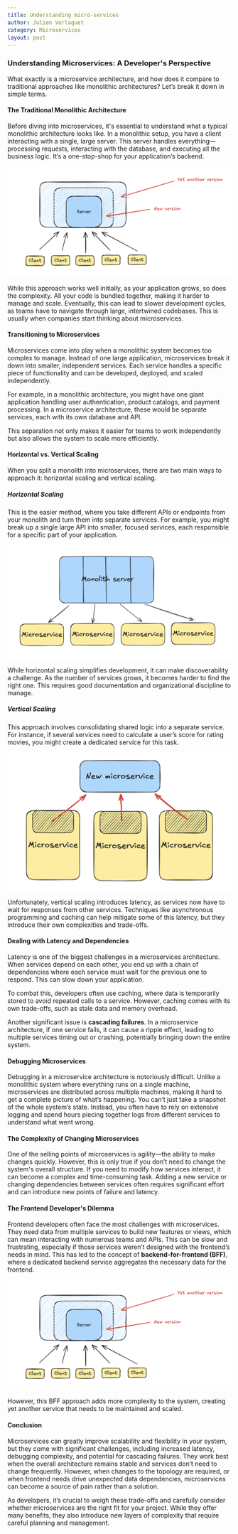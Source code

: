 ```yaml
---
title: Understanding micro-services
author: Julien Verlaguet
category: Microservices
layout: post
---
```


### Understanding Microservices: A Developer's Perspective

What exactly is a microservice architecture, and how does it compare
to traditional approaches like monolithic architectures? Let’s break
it down in simple terms.

#### The Traditional Monolithic Architecture

Before diving into microservices, it's essential to understand what a
typical monolithic architecture looks like. In a monolithic setup, you
have a client interacting with a single, large server. This server
handles everything—processing requests, interacting with the database,
and executing all the business logic. It’s a one-stop-shop for your
application’s backend.

![alt text](../img/growing_server.jpg)

While this approach works well initially, as your application grows,
so does the complexity. All your code is bundled together, making it
harder to manage and scale. Eventually, this can lead to slower
development cycles, as teams have to navigate through large,
intertwined codebases. This is usually when companies start thinking
about microservices.

#### Transitioning to Microservices

Microservices come into play when a monolithic system becomes too
complex to manage. Instead of one large application, microservices
break it down into smaller, independent services. Each service handles
a specific piece of functionality and can be developed, deployed, and
scaled independently.

For example, in a monolithic architecture, you might have one giant
application handling user authentication, product catalogs, and
payment processing. In a microservice architecture, these would be
separate services, each with its own database and API.

This separation not only makes it easier for teams to work
independently but also allows the system to scale more efficiently.

#### Horizontal vs. Vertical Scaling

When you split a monolith into microservices, there are two main ways
to approach it: horizontal scaling and vertical scaling.

##### Horizontal Scaling

This is the easier method, where you take different APIs or endpoints
from your monolith and turn them into separate services. For example,
you might break up a single large API into smaller, focused services,
each responsible for a specific part of your application.

![alt text](../img/monolith_split.jpg)

While horizontal scaling simplifies development, it can make
discoverability a challenge. As the number of services grows, it
becomes harder to find the right one. This requires good documentation
and organizational discipline to manage.

##### Vertical Scaling

This approach involves consolidating shared logic into a separate
service. For instance, if several services need to calculate a user’s
score for rating movies, you might create a dedicated service for this
task.

![alt text](../img/microservice_split.jpg)

Unfortunately, vertical scaling introduces latency, as services now
have to wait for responses from other services. Techniques like
asynchronous programming and caching can help mitigate some of this
latency, but they introduce their own complexities and trade-offs.

#### Dealing with Latency and Dependencies

Latency is one of the biggest challenges in a microservices
architecture. When services depend on each other, you end up with a
chain of dependencies where each service must wait for the previous
one to respond. This can slow down your application.

To combat this, developers often use caching, where data is
temporarily stored to avoid repeated calls to a service. However,
caching comes with its own trade-offs, such as stale data and memory
overhead.

Another significant issue is **cascading failures**. In a microservice
architecture, if one service fails, it can cause a ripple effect,
leading to multiple services timing out or crashing, potentially
bringing down the entire system.

#### Debugging Microservices

Debugging in a microservice architecture is notoriously
difficult. Unlike a monolithic system where everything runs on a
single machine, microservices are distributed across multiple
machines, making it hard to get a complete picture of what’s
happening. You can’t just take a snapshot of the whole system’s
state. Instead, you often have to rely on extensive logging and spend
hours piecing together logs from different services to understand what
went wrong.

#### The Complexity of Changing Microservices

One of the selling points of microservices is agility—the ability to
make changes quickly. However, this is only true if you don’t need to
change the system's overall structure. If you need to modify how
services interact, it can become a complex and time-consuming
task. Adding a new service or changing dependencies between services
often requires significant effort and can introduce new points of
failure and latency.

#### The Frontend Developer's Dilemma

Frontend developers often face the most challenges with
microservices. They need data from multiple services to build new
features or views, which can mean interacting with numerous teams and
APIs. This can be slow and frustrating, especially if those services
weren’t designed with the frontend’s needs in mind. This has led to
the concept of **backend-for-frontend (BFF)**, where a dedicated
backend service aggregates the necessary data for the frontend.

![alt text](../img/growing_server.jpg)

However, this BFF approach adds more complexity to the system,
creating yet another service that needs to be maintained and scaled.

#### Conclusion

Microservices can greatly improve scalability and flexibility in your
system, but they come with significant challenges, including increased
latency, debugging complexity, and potential for cascading
failures. They work best when the overall architecture remains stable
and services don’t need to change frequently. However, when changes to
the topology are required, or when frontend needs drive unexpected
data dependencies, microservices can become a source of pain rather
than a solution.

As developers, it’s crucial to weigh these trade-offs and carefully
consider whether microservices are the right fit for your
project. While they offer many benefits, they also introduce new
layers of complexity that require careful planning and management.
